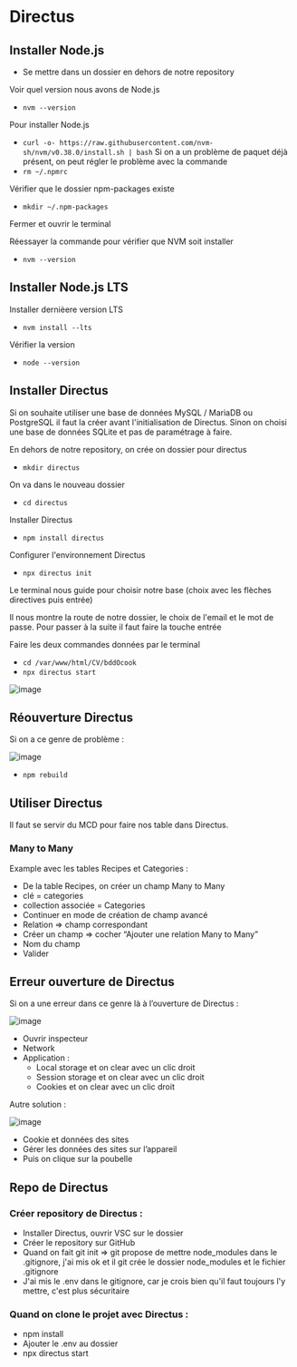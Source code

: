 # Directus

## Installer Node.js

- Se mettre dans un dossier en dehors de notre repository

Voir quel version nous avons de Node.js
- ```nvm --version```

Pour installer Node.js
- ```curl -o- https://raw.githubusercontent.com/nvm-sh/nvm/v0.38.0/install.sh | bash```
Si on a un problème de paquet déjà présent, on peut régler le problème avec la commande
- ```rm ~/.npmrc```

Vérifier que le dossier npm-packages existe
- ```mkdir ~/.npm-packages```

Fermer et ouvrir le terminal

Réessayer la commande pour vérifier que NVM soit installer
- ```nvm --version```

## Installer Node.js LTS

Installer dernièere version LTS
- ```nvm install --lts```

Vérifier la version
- ```node --version```

## Installer Directus

Si on souhaite utiliser une base de données MySQL / MariaDB ou PostgreSQL il faut la créer avant l'initialisation de Directus.
Sinon on choisi une base de données SQLite et pas de paramétrage à faire.

En dehors de notre repository, on crée on dossier pour directus
- ```mkdir directus```

On va dans le nouveau dossier
- ```cd directus```

Installer Directus
- ```npm install directus```

Configurer l'environnement Directus
- ```npx directus init```

Le terminal nous guide pour choisir notre base (choix avec les flèches directives puis entrée)

Il nous montre la route de notre dossier, le choix de l'email et le mot de passe. Pour passer à la suite il faut faire la touche entrée

Faire les deux commandes données par le terminal
- ```cd /var/www/html/CV/bddOcook```
- ```npx directus start```

![image](https://github.com/WendyAlverde/tips-WendyAlverde/assets/148342924/13964b9b-8cfd-4c87-a78e-14ae576b5654)

## Réouverture Directus
Si on a ce genre de problème :

![image](https://github.com/WendyAlverde/tips-WendyAlverde/assets/148342924/1cc48e34-66cf-400a-a44d-bd743137bf9f)

- ```npm rebuild```

## Utiliser Directus

Il faut se servir du MCD pour faire nos table dans Directus.

### Many to Many

Example avec les tables Recipes et Categories :
- De la table Recipes, on créer un champ Many to Many
- clé = categories
- collection associée = Categories
- Continuer en mode de création de champ avancé
- Relation => champ correspondant
- Créer un champ => cocher “Ajouter une relation Many to Many”
- Nom du champ
- Valider

## Erreur ouverture de Directus

Si on a une erreur dans ce genre là à l’ouverture de Directus : 

![image](https://github.com/WendyAlverde/tips-WendyAlverde/assets/148342924/1199031e-a769-4fae-aef3-aba233e704b6)

- Ouvrir inspecteur
- Network
- Application : 
	- Local storage et on clear avec un clic droit
	- Session storage et on clear avec un clic droit
	- Cookies et on clear avec un clic droit

Autre solution : 

![image](https://github.com/WendyAlverde/tips-WendyAlverde/assets/148342924/ab059997-70f9-4ebb-89e1-5fbe54185ae7)

- Cookie et données des sites
- Gérer les données des sites sur l’appareil
- Puis on clique sur la poubelle

## Repo de Directus

### Créer repository de Directus :

- Installer Directus, ouvrir VSC sur le dossier
- Créer le repository sur GitHub
- Quand on fait git init => git propose de mettre node_modules dans le .gitignore, j'ai mis ok et il git crée le dossier node_modules et le fichier .gitignore
- J'ai mis le .env dans le gitignore, car je crois bien qu'il faut toujours l'y mettre, c'est plus sécuritaire

### Quand on clone le projet avec Directus :

- npm install
- Ajouter le .env au dossier
- npx directus start

